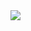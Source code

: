 
  <img src="https://user-images.githubusercontent.com/107227445/182645110-15e1b21b-63a0-4c81-8356-d566c392411d.gif">

